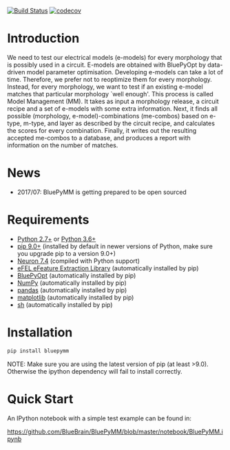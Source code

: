 [![Build Status](https://travis-ci.com/BlueBrain/BluePyMM.svg?token=qGLyK2mzb6sRBefZBJw1&branch=master)](https://travis-ci.com/BlueBrain/BluePyMM)
[![codecov](https://codecov.io/gh/BlueBrain/BluePyMM/branch/master/graph/badge.svg?token=G2d5ZWJbyY)](https://codecov.io/gh/BlueBrain/BluePyMM)

Introduction
============

We need to test our electrical models (e-models) for every morphology that is possibly used in a circuit.
E-models are obtained with BluePyOpt by data-driven model parameter optimisation.
Developing e-models can take a lot of time. Therefore, we prefer not to reoptimize them for every morphology.
Instead, for every morphology, we want to test if an existing e-model matches that particular morphology `well enough'.
This process is called Model Management (MM). It takes as input a morphology release, a circuit recipe and a set of e-models with some extra information.
Next, it finds all possible (morphology, e-model)-combinations (me-combos) based on e-type, m-type, and layer as described by the circuit recipe, and calculates the scores for every combination.
Finally, it writes out the resulting accepted me-combos to a database, and produces a report with information on the number of matches.

News
====

* 2017/07: BluePyMM is getting prepared to be open sourced

Requirements
============

* [Python 2.7+](https://www.python.org/download/releases/2.7/) or [Python 3.6+](https://www.python.org/downloads/release/python-360/)
* [pip 9.0+](https://pip.pypa.io) (installed by default in newer versions of Python, make sure you upgrade pip to a version 9.0+)
* [Neuron 7.4](http://neuron.yale.edu/) (compiled with Python support)
* [eFEL eFeature Extraction Library](https://github.com/BlueBrain/eFEL) (automatically installed by pip)
* [BluePyOpt](https://github.com/BlueBrain/BluePyOpt) (automatically installed by pip)
* [NumPy](http://www.numpy.org) (automatically installed by pip)
* [pandas](http://pandas.pydata.org/) (automatically installed by pip)
* [matplotlib](https://matplotlib.org/) (automatically installed by pip)
* [sh](https://pypi.python.org/pypi/sh) (automatically installed by pip)

Installation
============

```bash
pip install bluepymm
```
NOTE: Make sure you are using the latest version of pip (at least >9.0). Otherwise the ipython dependency will fail to install correctly.

Quick Start
===========

An IPython notebook with a simple test example can be found in:

https://github.com/BlueBrain/BluePyMM/blob/master/notebook/BluePyMM.ipynb
